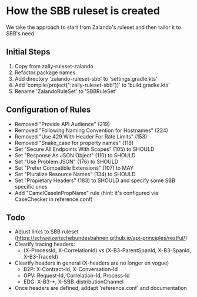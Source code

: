 # How the SBB ruleset is created

We take the approach to start from Zalando's ruleset and then tailor it to SBB's need.

## Initial Steps
1. Copy from zally-ruleset-zalando
2. Refactor package names
3. Add directory 'zalando-ruleset-sbb' to 'settings.gradle.kts'
4. Add 'compile(project(":zally-ruleset-sbb"))' to 'build.gradke.kts'
5. Rename 'ZalandoRuleSet' to 'SBBRuleSet'

## Configuration of Rules
- Removed "Provide API Audience" (219)
- Removed "Following Naming Convention for Hostnames" (224)
- Removed "Use 429 With Header For Rate Limits" (153)
- Removed "Snake_case for property names" (118) 
- Set "Secure All Endpoints With Scopes" (105) to SHOULD
- Set "Response As JSON Object" (110) to SHOULD
- Set "Use Problem JSON" (176) to SHOULD
- Set "Prefer Compatible Extensions" (107) to MAY
- Set "Pluralize Resource Names" (134) to SHOULD
- Set "Propietary Headers" (183) to SHOULD and specify some SBB specific ones
- Add "CamelCaseInPropName" rule (hint: it's configured via CaseChecker in reference.conf)

## Todo
- Adjust links to SBB ruleset (https://schweizerischebundesbahnen.github.io/api-principles/restful/)
- Clearify tracing headers:
  - (X-ProcessId, X-CorrelationId) vs (X-B3-ParentSpanId, X-B3-SpanId, X-B3-TraceId)
- Clearify headers in general (X-headers are no longer en vogue)
  - B2P: X-Contract-Id, X-Conversation-Id
  - GPV: Request-Id, Correlation-Id, Process-Id
  - EDG: X-B3-*, X-SBB-distributionChannel
- Once headers are defined, addapt 'reference.conf' and documentation